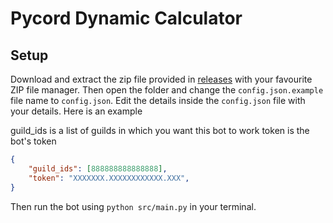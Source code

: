 # Pycord Dynamic Calculator

## Setup

Download and extract the zip file provided in [releases](https://github.com/ThatGenZGamer48/pycord-dynamic-calculator/releases) with your favourite ZIP file manager. Then open the folder and change the `config.json.example` file name to `config.json`. Edit the details inside the `config.json` file with your details. Here is an example

guild_ids is a list of guilds in which you want this bot to work
token is the bot's token

```json
{
    "guild_ids": [888888888888888],
    "token": "XXXXXXX.XXXXXXXXXXXX.XXX",
}
```

Then run the bot using `python src/main.py` in your terminal. 
